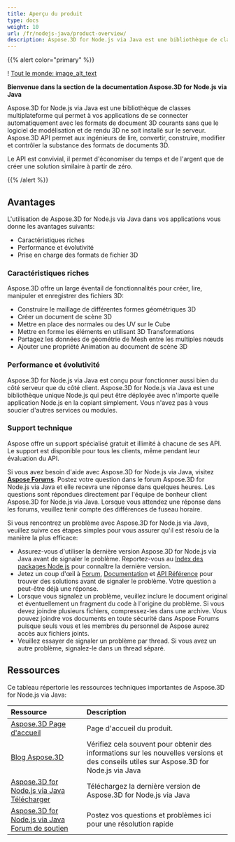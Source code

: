 ```yaml
---
title: Aperçu du produit
type: docs
weight: 10
url: /fr/nodejs-java/product-overview/
description: Aspose.3D for Node.js via Java est une bibliothèque de classes multiplateforme qui permet à vos applications de se connecter automatiquement avec les formats de document 3D courants sans que le logiciel de modélisation et de rendu 3D ne soit installé sur le serveur. Aspose.3D API permet aux ingénieurs de lire, convertir, construire, modifier et contrôler la substance des formats de documents 3D.
---
```

{{% alert color="primary" %}} 

! [Tout le monde: image_alt_text](product-overview_1.png)

**Bienvenue dans la section de la documentation Aspose.3D for Node.js via Java**

Aspose.3D for Node.js via Java est une bibliothèque de classes multiplateforme qui permet à vos applications de se connecter automatiquement avec les formats de document 3D courants sans que le logiciel de modélisation et de rendu 3D ne soit installé sur le serveur. Aspose.3D API permet aux ingénieurs de lire, convertir, construire, modifier et contrôler la substance des formats de documents 3D.

Le API est convivial, il permet d'économiser du temps et de l'argent que de créer une solution similaire à partir de zéro.

{{% /alert %}} 
##  **Avantages**
L'utilisation de Aspose.3D for Node.js via Java dans vos applications vous donne les avantages suivants:

- Caractéristiques riches
- Performance et évolutivité
- Prise en charge des formats de fichier 3D
###  **Caractéristiques riches**
Aspose.3D offre un large éventail de fonctionnalités pour créer, lire, manipuler et enregistrer des fichiers 3D:

- Construire le maillage de différentes formes géométriques 3D
- Créer un document de scène 3D
- Mettre en place des normales ou des UV sur le Cube
- Mettre en forme les éléments en utilisant 3D Transformations
- Partagez les données de géométrie de Mesh entre les multiples nœuds
- Ajouter une propriété Animation au document de scène 3D
###  **Performance et évolutivité**
Aspose.3D for Node.js via Java est conçu pour fonctionner aussi bien du côté serveur que du côté client. Aspose.3D for Node.js via Java est une bibliothèque unique Node.js qui peut être déployée avec n'importe quelle application Node.js en la copiant simplement. Vous n'avez pas à vous soucier d'autres services ou modules.
###  **Support technique**
Aspose offre un support spécialisé gratuit et illimité à chacune de ses API. Le support est disponible pour tous les clients, même pendant leur évaluation du API.

Si vous avez besoin d'aide avec Aspose.3D for Node.js via Java, visitez [**Aspose Forums**](https://forum.aspose.com/). Postez votre question dans le forum Aspose.3D for Node.js via Java et elle recevra une réponse dans quelques heures. Les questions sont répondues directement par l'équipe de bonheur client Aspose.3D for Node.js via Java. Lorsque vous attendez une réponse dans les forums, veuillez tenir compte des différences de fuseau horaire.

Si vous rencontrez un problème avec Aspose.3D for Node.js via Java, veuillez suivre ces étapes simples pour vous assurer qu'il est résolu de la manière la plus efficace:

- Assurez-vous d'utiliser la dernière version Aspose.3D for Node.js via Java avant de signaler le problème. Reportez-vous au [Index des packages Node.js](https://www.npmjs.com/package/aspose.3d) pour connaître la dernière version.
- Jetez un coup d'œil à [Forum](https://forum.aspose.com/c/3d), [Documentation](/3d/fr/nodejs-java/) et [API Référence](https://reference.aspose.com/3d/java) pour trouver des solutions avant de signaler le problème. Votre question a peut-être déjà une réponse.
- Lorsque vous signalez un problème, veuillez inclure le document original et éventuellement un fragment du code à l'origine du problème. Si vous devez joindre plusieurs fichiers, compressez-les dans une archive. Vous pouvez joindre vos documents en toute sécurité dans Aspose Forums puisque seuls vous et les membres du personnel de Aspose aurez accès aux fichiers joints.
- Veuillez essayer de signaler un problème par thread. Si vous avez un autre problème, signalez-le dans un thread séparé.
##  **Ressources**
Ce tableau répertorie les ressources techniques importantes de Aspose.3D for Node.js via Java:

|**Ressource**|**Description**|
| :- | :- |
|[Aspose.3D Page d'accueil](https://products.aspose.com/3d/nodejs-java/)|Page d'accueil du produit.|
|[Blog Aspose.3D](https://blog.aspose.com/category/3d/)|Vérifiez cela souvent pour obtenir des informations sur les nouvelles versions et des conseils utiles sur Aspose.3D for Node.js via Java|
|[Aspose.3D for Node.js via Java Télécharger](https://www.npmjs.com/package/aspose.3d)|Téléchargez la dernière version de Aspose.3D for Node.js via Java|
|[Aspose.3D for Node.js via Java Forum de soutien](https://forum.aspose.com/c/3d/18)|Postez vos questions et problèmes ici pour une résolution rapide|

